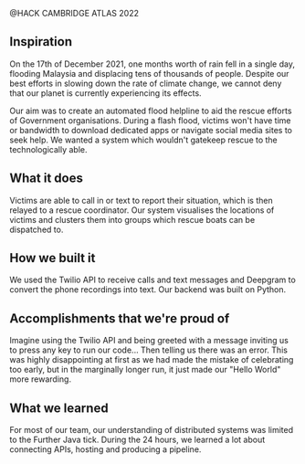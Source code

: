 @HACK CAMBRIDGE ATLAS 2022

## Inspiration
On the 17th of December 2021, one months worth of rain fell in a single day, flooding Malaysia and displacing tens of thousands of people. Despite our best efforts in slowing down the rate of climate change, we cannot deny that our planet is currently experiencing its effects.

Our aim was to create an automated flood helpline to aid the rescue efforts of Government organisations. During a flash flood, victims won't have time or bandwidth to download dedicated apps or navigate social media sites to seek help. We wanted a system which wouldn't gatekeep rescue to the technologically able.

## What it does

Victims are able to call in or text to report their situation, which is then relayed to a rescue coordinator. Our system visualises the locations of victims and clusters them into groups which rescue boats can be dispatched to.

## How we built it

We used the Twilio API to receive calls and text messages and Deepgram to convert the phone recordings into text. Our backend was built on Python.


## Accomplishments that we're proud of

Imagine using the Twilio API and being greeted with a message inviting us to press any key to run our code... Then telling us there was an error. This was highly disappointing at first as we had made the mistake of celebrating too early, but in the marginally longer run, it just made our "Hello World" more rewarding.

## What we learned

For most of our team, our understanding of distributed systems was limited to the Further Java tick. During the 24 hours, we learned a lot about connecting APIs, hosting and producing a pipeline. 

